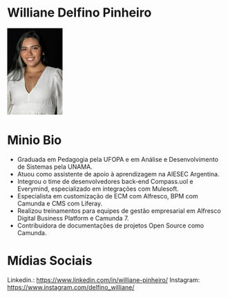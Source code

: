 # Williane Delfino Pinheiro
<img src="/speakers/img/willianedelfinopinheiro.jpg" alt="Williane Delfino Pinheiro" style="height: 200px; width:128px;"/>

# Minio Bio 
* Graduada em Pedagogia pela UFOPA e em Análise e Desenvolvimento de Sistemas pela UNAMA.
* Atuou como assistente de apoio à aprendizagem na AIESEC Argentina.
* Integrou o time de desenvolvedores back-end Compass.uol e Everymind, especializado em integrações com Mulesoft.
* Especialista em customização de ECM com Alfresco, BPM com Camunda e CMS com Liferay.
* Realizou treinamentos para equipes de gestão empresarial em Alfresco Digital Business Platform e Camunda 7.
* Contribuidora de documentações de projetos Open Source como Camunda.
     
# Mídias Sociais
Linkedin.: https://www.linkedin.com/in/williane-pinheiro/
Instagram: https://www.instagram.com/delfino_williane/
